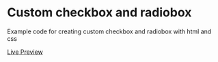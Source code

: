 # Custom checkbox and radiobox
Example code for creating custom checkbox and radiobox with html and css

[Live Preview](https://apps.damirpristav.com/custom-checkbox-radiobox/)